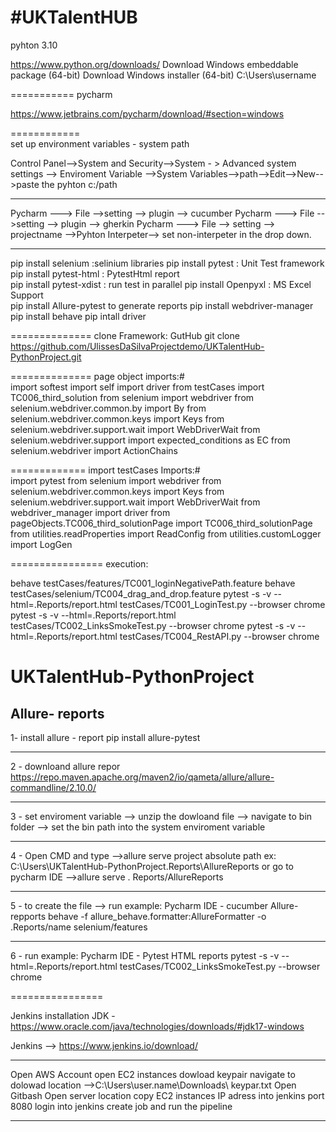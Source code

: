 #UKTalentHUB
============ 
pyhton 3.10 

https://www.python.org/downloads/ 
Download Windows embeddable package (64-bit)
Download Windows installer (64-bit)
C:\Users\username

===========
pycharm  

https://www.jetbrains.com/pycharm/download/#section=windows 

============  
set up environment variables - system path 

Control Panel-->System and Security-->System - > Advanced system settings --> Enviroment Variable -->System Variables-->path-->Edit-->New-->paste the pyhton c:/path

--------------
Pycharm ---> File -->setting --> plugin --> cucumber 
Pycharm ---> File -->setting --> plugin --> gherkin
Pycharm ---> File --> setting --> projectname -->Pyhton Interpeter--> set non-interpeter in the drop down. 

--------------
pip install selenium  :selinium libraries 
pip install pytest : Unit Test framework 
pip install pytest-html : PytestHtml report  
pip install pytest-xdist : run test in parallel 
pip install Openpyxl : MS Excel Support  
pip install Allure-pytest  to generate reports 
pip install webdriver-manager 
pip install behave
pip intall driver

============== 
clone Framework: GutHub
git clone
https://github.com/UlissesDaSilvaProjectdemo/UKTalentHub-PythonProject.git

============== 
page object imports:#  
import softest 
import self 
import driver from testCases import TC006_third_solution 
from selenium import webdriver 
from selenium.webdriver.common.by import By 
from selenium.webdriver.common.keys import Keys 
from selenium.webdriver.support.wait import WebDriverWait 
from selenium.webdriver.support import expected_conditions as EC
from selenium.webdriver import ActionChains

============= 
import testCases Imports:#  
import pytest 
from selenium import webdriver 
from selenium.webdriver.common.keys import Keys 
from selenium.webdriver.support.wait import WebDriverWait 
from webdriver_manager import driver 
from pageObjects.TC006_third_solutionPage import TC006_third_solutionPage 
from utilities.readProperties import ReadConfig 
from utilities.customLogger import LogGen

================ 
execution:

behave testCases/features/TC001_loginNegativePath.feature
behave testCases/selenium/TC004_drag_and_drop.feature
pytest -s -v  --html=.Reports/report.html testCases/TC001_LoginTest.py --browser chrome
pytest -s -v  --html=.Reports/report.html testCases/TC002_LinksSmokeTest.py --browser chrome
pytest -s -v  --html=.Reports/report.html testCases/TC004_RestAPI.py --browser chrome

# UKTalentHub-PythonProject 
Allure- reports 
----------------
1- install allure - report 
pip install allure-pytest

--------------
2 - downloand allure repor 
https://repo.maven.apache.org/maven2/io/qameta/allure/allure-commandline/2.10.0/

-------------
3 - set enviroment variable --> unzip the dowloand file --> navigate to bin folder --> set the bin path into the system enviroment variable

------------
4 - Open CMD and type -->allure serve  project absolute path ex: C:\Users\UKTalentHub-PythonProject\.Reports\AllureReports
or 
go to pycharm IDE -->allure serve . Reports/AllureReports

----------------
5 - to create the file --> run example: Pycharm IDE - cucumber Allure-repports
behave -f allure_behave.formatter:AllureFormatter -o .Reports/name selenium/features

----------------
6 - run example: Pycharm IDE - Pytest HTML reports 
pytest -s -v  --html=.Reports/report.html testCases/TC002_LinksSmokeTest.py --browser chrome
 
================

Jenkins installation 
JDK - https://www.oracle.com/java/technologies/downloads/#jdk17-windows
 
 Jenkins --> https://www.jenkins.io/download/
 
 --------------
 Open AWS Account
 open EC2 instances
 dowload keypair
 navigate to dolowad location -->C:\Users\user.name\Downloads\ keypar.txt 
 Open Gitbash
 Open server location
 copy EC2 instances IP adress into jenkins port 8080
 login into jenkins
 create job and run the pipeline
 
 ----------
 
 
